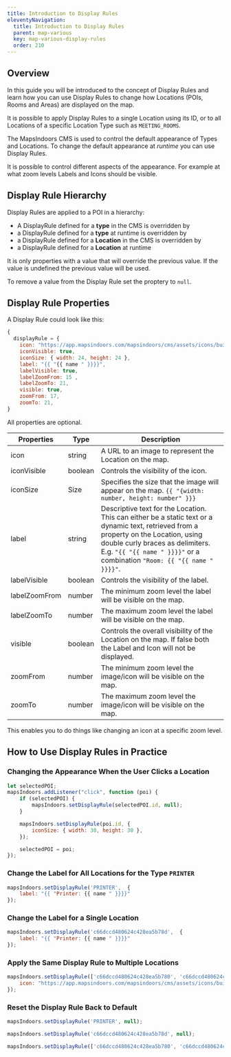 ```yaml
---
title: Introduction to Display Rules
eleventyNavigation:
  title: Introduction to Display Rules
  parent: map-various
  key: map-various-display-rules
  order: 210
---
```


## Overview

In this guide you will be introduced to the concept of Display Rules and learn how you can use Display Rules to change how Locations (POIs, Rooms and Areas) are displayed on the map.

It is possible to apply Display Rules to a single Location using its ID, or to all Locations of a specific Location Type such as `MEETING_ROOMS`.

The MapsIndoors CMS is used to control the default appearance of Types and Locations. To change the default appearance at _runtime_ you can use Display Rules.

It is possible to control different aspects of the appearance. For example at what zoom levels Labels and Icons should be visible.

## Display Rule Hierarchy

Display Rules are applied to a POI in a hierarchy:

- A DisplayRule defined for a **type** in the CMS is overridden by
- a DisplayRule defined for a **type** at runtime is overridden by
- a DisplayRule defined for a **Location** in the CMS is overridden by
- a DisplayRule defined for a **Location** at runtime

It is only properties with a value that will override the previous value. If the value is undefined the previous value will be used.

To remove a value from the Display Rule set the proptery to `null`.

## Display Rule Properties

A Display Rule could look like this:

```javascript
{
  displayRule = {
    icon: "https://app.mapsindoors.com/mapsindoors/cms/assets/icons/building-icons/cafe.png",
    iconVisible: true,
    iconSize: { width: 24, height: 24 },
    label: "{{ "{{ name " }}}}",
    labelVisible: true,
    labelZoomFrom: 15 ,
    labelZoomTo: 21,
    visible: true,
    zoomFrom: 17,
    zoomTo: 21,
}
```

All properties are optional.

| Properties    | Type    | Description                                                                                                                                                                                                                                           |
| ------------- | ------- | ----------------------------------------------------------------------------------------------------------------------------------------------------------------------------------------------------------------------------------------------------- |
| icon          | string  | A URL to an image to represent the Location on the map.                                                                                                                                                                                               |
| iconVisible   | boolean | Controls the visibility of the icon.                                                                                                                                                                                                                  |
| iconSize      | Size    | Specifies the size that the image will appear on the map. `{{ "{width: number, height: number" }}}`                                                                                                                                                   |
| label         | string  | Descriptive text for the Location. This can either be a static text or a dynamic text, retrieved from a property on the Location, using double curly braces as delimiters. E.g. `"{{ "{{ name " }}}}"` or a combination `"Room: {{ "{{ name " }}}}"`. |
| labelVisible  | boolean | Controls the visibility of the label.                                                                                                                                                                                                                 |
| labelZoomFrom | number  | The minimum zoom level the label will be visible on the map.                                                                                                                                                                                          |
| labelZoomTo   | number  | The maximum zoom level the label will be visible on the map.                                                                                                                                                                                          |
| visible       | boolean | Controls the overall visibility of the Location on the map. If false both the Label and Icon will not be displayed.                                                                                                                                   |
| zoomFrom      | number  | The minimum zoom level the image/icon will be visible on the map.                                                                                                                                                                                     |
| zoomTo        | number  | The maximum zoom level the image/icon will be visible on the map.                                                                                                                                                                                     |

This enables you to do things like changing an icon at a specific zoom level.

## How to Use Display Rules in Practice

### Changing the Appearance When the User Clicks a Location

```javascript
let selectedPOI;
mapsIndoors.addListener("click", function (poi) {
    if (selectedPOI) {
        mapsIndoors.setDisplayRule(selectedPOI.id, null);
    }

    mapsIndoors.setDisplayRule(poi.id, {
        iconSize: { width: 30, height: 30 },
    });

    selectedPOI = poi;
});
```

### Change the Label for All Locations for the Type `PRINTER`

```javascript
mapsIndoors.setDisplayRule('PRINTER',  {
    label: "{{ "Printer: {{ name " }}}}"
});
```

### Change the Label for a Single Location

```javascript
mapsIndoors.setDisplayRule('c66dccd480624c428ea5b78d',  {
    label: "{{ "Printer: {{ name " }}}}"
});
```

### Apply the Same Display Rule to Multiple Locations

```javascript
mapsIndoors.setDisplayRule(['c66dccd480624c428ea5b780', 'c66dccd480624c428ea5b79c','c66dccd480624c428ea5b76a', ...], {
    icon: "https://app.mapsindoors.com/mapsindoors/cms/assets/icons/building-icons/printer.png"
});
```

### Reset the Display Rule Back to Default

```javascript
mapsIndoors.setDisplayRule('PRINTER', null);
```

```javascript
mapsIndoors.setDisplayRule('c66dccd480624c428ea5b78d', null);
```

```javascript
mapsIndoors.setDisplayRule(['c66dccd480624c428ea5b780', 'c66dccd480624c428ea5b79c','c66dccd480624c428ea5b76a', ...], null);
```
